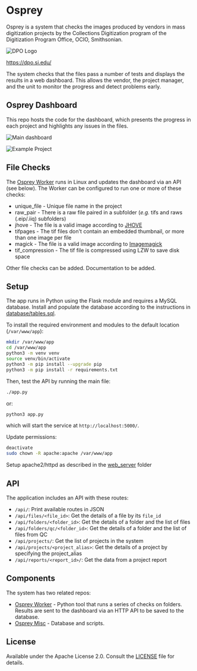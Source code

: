 # Osprey

Osprey is a system that checks the images produced by vendors in mass
digitization projects by the Collections Digitization program of the
Digitization Program Office, OCIO, Smithsonian.

![DPO Logo](https://github.com/Smithsonian/Osprey/assets/2302171/fa136270-943d-47f3-8a86-2eb6660b2913)

https://dpo.si.edu/

The system checks that the files pass a number of tests and displays
the results in a web dashboard. This allows the vendor, the
project manager, and the unit to monitor the progress and detect
problems early.

## Osprey Dashboard

This repo hosts the code for the dashboard, which presents the progress in each project and highlights any issues in the files.

![Main dashboard](https://user-images.githubusercontent.com/2302171/200641626-1f560bac-6245-447d-9a1f-b72249a47ca9.png)

![Example Project](https://user-images.githubusercontent.com/2302171/200641552-ac89022c-e79e-421d-9ac9-c120cbdb20a5.png)

## File Checks

The [Osprey Worker](https://github.com/Smithsonian/Osprey_Worker/) runs in Linux and updates the dashboard via an API (see below). The Worker can be configured to run one or more of these checks:

 * unique_file - Unique file name in the project
 * raw_pair - There is a raw file paired in a subfolder (*e.g.* tifs and raws (.eip/.iiq) subfolders)
 * jhove - The file is a valid image according to [JHOVE](https://jhove.openpreservation.org/)
 * tifpages - The tif files don't contain an embedded thumbnail, or more than one image per file
 * magick - The file is a valid image according to [Imagemagick](https://imagemagick.org/)
 * tif_compression - The tif file is compressed using LZW to save disk space

Other file checks can be added. Documentation to be added. 

## Setup

The app runs in Python using the Flask module and requires a MySQL database. Install and populate the database according to the instructions in [database/tables.sql](https://github.com/Smithsonian/Osprey_Misc/tree/main/database).

To install the required environment and modules to the default location (`/var/www/app`):

```bash
mkdir /var/www/app
cd /var/www/app
python3 -m venv venv
source venv/bin/activate
python3 -m pip install --upgrade pip
python3 -m pip install -r requirements.txt
```

Then, test the API by running the main file:

```bash
./app.py
```

or:

```bash
python3 app.py
```

which will start the service at `http://localhost:5000/`.

Update permissions:

```bash
deactivate
sudo chown -R apache:apache /var/www/app
```

Setup apache2/httpd as described in the [web_server](web_server) folder

## API

The application includes an API with these routes:

 * `/api/`: Print available routes in JSON
 * `/api/files/<file_id>`: Get the details of a file by its `file_id`
 * `/api/folders/<folder_id>`: Get the details of a folder and the list of files
 * `/api/folders/qc/<folder_id>`: Get the details of a folder and the list of files from QC
 * `/api/projects/`: Get the list of projects in the system
 * `/api/projects/<project_alias>`: Get the details of a project by specifying the project_alias
 * `/api/reports/<report_id>/`: Get the data from a project report

## Components

The system has two related repos:

 * [Osprey Worker](https://github.com/Smithsonian/Osprey_Worker/) - Python tool that runs a series of checks on folders. Results are sent to the dashboard via an HTTP API to be saved to the database.
 * [Osprey Misc](https://github.com/Smithsonian/Osprey_Misc/) - Database and scripts.

## License

Available under the Apache License 2.0. Consult the [LICENSE](LICENSE) file for details.
